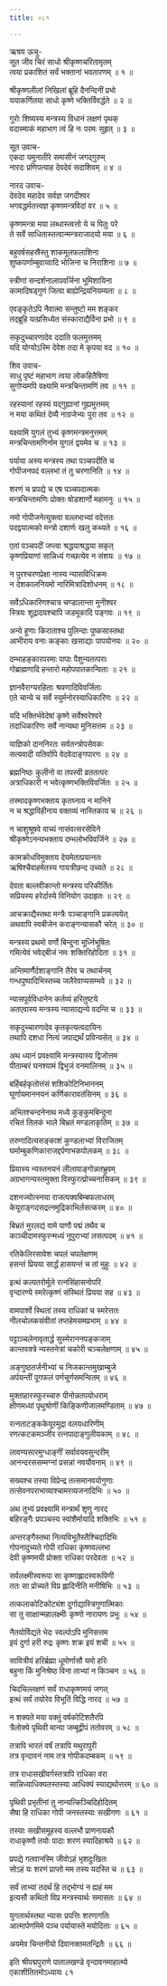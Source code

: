 ```yaml
---
title: ०८१

---
```

ऋषय ऊचु-  
सूत जीव चिरं साधो श्रीकृष्णचरितामृतम्  
त्वया प्रकाशितं सर्वं भक्तानां भवतारणम् ॥ १ ॥


श्रीकृष्णलीलां निखिलां ब्रूहि दैनन्दिनीं प्रभो  
ययाकर्णितया साधो कृष्णे भक्तिर्विवर्द्धते ॥ २ ॥


गुरोः शिष्यस्य मन्त्रस्य विधानं लक्षणं पृथक्  
वदास्माकं महाभाग त्वं हि नः परमः सुहृत् ॥ ३ ॥


सूत उवाच-  
एकदा यमुनातीरे समासीनं जगद्गुरुम्  
नारदः प्रणिपत्याह देवदेवं सदाशिवम् ॥ ४ ॥


नारद उवाच-  
देवदेव महादेव सर्वज्ञ जगदीश्वर  
भगवद्धर्मतत्त्वज्ञ कृष्णमन्त्रविदां वर ॥ ५ ॥


कृष्णमन्त्रा मया लब्धास्त्वत्तो ये च पितुः परे  
ते सर्वे साधितास्तत्वान्मन्त्रराजादयो मया ॥ ६ ॥


बहुवर्षसहस्रैस्तु शाकमूलफलाशिना  
शुष्कपर्णाम्बुवाय्वादि भोजिना च निराशिना ॥ ७ ॥


स्त्रीणां सन्दर्शनालापवर्जिना भूमिशायिना  
कामादिषड्गुणं जित्वा बाह्येन्द्रियनियम्यता ॥ ८ ॥


एवङ्कृतेऽपि नैवात्मा सन्तुष्टो मम शङ्कर  
तद्ब्रूहि यत्प्रसिध्येत संस्काराद्यैर्विना प्रभो ॥ ९ ॥


सकृदुच्चारणादेव ददाति फलमुत्तमम्  
यदि योग्योऽस्मि देवेश तदा मे कृपया वद ॥ १० ॥


शिव उवाच-  
साधु पृष्टं महाभाग त्वया लोकहितैषिणा  
सुगोप्यमपि वक्ष्यामि मन्त्रचिन्तामणिं तव ॥ ११ ॥


रहस्यानां रहस्यं यद्गुह्यानां गुह्यमुत्तमम्  
न मया कथितं देव्यै नाग्रजेभ्यः पुरा तव ॥ १२ ॥


वक्ष्यामि युगलं तुभ्यं कृष्णमन्त्रमनुत्तमम्  
मन्त्रचिन्तामणिर्नाम युगलं द्वयमेव च ॥ १३ ॥


पर्याया अस्य मन्त्रस्य तथा पञ्चपदीति च  
गोपीजनपदं वल्लभां तं तु चरणानिति ॥ १४ ॥


शरणं च प्रपद्ये च एष पञ्चपदात्मकः  
मन्त्रचिन्तामणिः प्रोक्तः षोडशार्णो महामनुः ॥ १५ ॥


नमो गोपीजनेत्युक्त्वा वल्लभाभ्यां वदेत्ततः  
पदद्वयात्मको मन्त्रो दशार्णः खलु कथ्यते ॥ १६ ॥


एतां पञ्चपदीं जप्त्वा श्रद्धयाश्रद्धया सकृत्  
कृष्णप्रियाणां सान्निध्यं गच्छत्येव न संशयः ॥ १७ ॥


न पुरश्चरणप्रेक्षा नास्य न्यासविधिक्रमः  
न देशकालनियमो नारिमित्रादिशोधनम् ॥ १८ ॥


सर्वेऽधिकारिणश्चात्र चण्डालान्ता मुनीश्वर  
स्त्रियः शूद्रादयश्चापि जडमूकादि पङ्गवः ॥ १९ ॥


अन्ये हूणाः किराताश्च पुलिन्दाः पुष्कसास्तथा  
आभीराय वनाः कङ्काः खसाद्याः पापयोनयः ॥ २० ॥


दम्भाहङ्कारपरमाः पापाः पैशुन्यतत्पराः  
गोब्राह्मणादि हन्तारो महोपपातकान्विताः ॥ २१ ॥


ज्ञानवैराग्यरहिताः श्रवणादिविवर्जिताः  
एते चान्ये च सर्वे स्युर्मनोरस्याधिकारिणः ॥ २२ ॥


यदि भक्तिर्भवेदेषां कृष्णे सर्वेश्वरेश्वरे  
तदाधिकारिणः सर्वे नान्यथा मुनिसत्तम ॥ २३ ॥


याज्ञिको दाननिरतः सर्वतन्त्रोपसेवकः  
सत्यवादी यतिर्वापि वेदवेदाङ्गपारगः ॥ २४ ॥


ब्रह्मनिष्ठः कुलीनो वा तपस्वी व्रततत्परः  
अत्राधिकारी न भवेत्कृष्णभक्तिविवर्जितः ॥ २५ ॥


तस्मादकृष्णभक्ताय कृतघ्नाय न मानिने  
न च श्रद्धाविहीनाय वक्तव्यं नास्तिकाय च ॥ २६ ॥


न चाशुश्रूषवे वाच्यं नासंवत्सरसेविने  
श्रीकृष्णेऽनन्यभक्ताय दम्भलोभविवर्जिने ॥ २७ ॥


कामक्रोधविमुक्ताय देयमेतत्प्रयत्नतः  
ऋषिश्चैवाहमेतस्य गायत्रीछन्द उच्यते ॥ २८ ॥


देवता बल्लवीकान्तो मन्त्रस्य परिकीर्तितः  
सप्रियस्य हरेर्दास्ये विनियोग उदाहृतः ॥ २९ ॥


आचक्राद्यैस्तथा मन्त्रैः पञ्चाङ्गानि प्रकल्पयेत्  
अथवापि स्वबीजेन कराङ्गन्यासकौ चरेत् ॥ ३० ॥


मन्त्रस्य प्रथमो वर्णो बिन्दुना मूर्ध्निभूषितः  
गमित्येवं भवेद्बीजं नमः शक्तिरिहोदिता ॥ ३१ ॥


अन्तिमार्णैर्दशाङ्गानि तैरेव च तथार्चनम्  
गन्धपुष्पादिभिस्तच्च जलैरेवाप्यसम्भवे ॥ ३२ ॥


न्यासपूर्वविधानेन कर्तव्यं हरितुष्टये  
अतएवास्य मन्त्रस्य न्यासाद्यन्ये वदन्ति च ॥ ३३ ॥


सकृदुच्चारणादेव कृतकृत्यत्वदायिनः  
तथापि दशधा नित्यं जपाद्यर्थं प्रविन्यसेत् ॥ ३४ ॥


अथ ध्यानं प्रवक्ष्यामि मन्त्रस्यास्य द्विजोत्तम  
पीताम्बरं घनश्यामं द्विभुजं वनमालिनम् ॥ ३५ ॥


बर्हिबर्हकृतोत्तंसं शशिकोटिनिभाननम्  
घूर्णायमाननयनं कर्णिकारावतंसिनम् ॥ ३६ ॥


अभितश्चन्दनेनाथ मध्ये कुङ्कुमबिन्दुना  
रचितं तिलकं भाले बिभ्रतं मण्डलाकृतिम् ॥ ३७ ॥


तरुणादित्यसङ्काशं कुण्डलाभ्यां विराजितम्  
घर्माम्बुकणिकाराजद्दर्पणाभकपोलकम् ॥ ३८ ॥


प्रियास्य न्यस्तनयनं लीलापाङ्गोन्नतभ्रुवम्  
अग्रभागन्यस्तमुक्ता विस्फुरत्प्रोच्चनासिकम् ॥ ३९ ॥


दशनज्योत्स्नया राजत्पक्वबिम्बफलाधरम्  
केयूराङ्गदसद्रत्नमुद्रिकाभिर्लसत्करम् ॥ ४० ॥


बिभ्रतं मुरलद्यं वामे पाणौ पद्मं तथैव च  
काञ्चीदामस्फुरन्मध्यं नूपुराभ्यां लसत्पदम् ॥ ४१ ॥


रतिकेलिरसावेश चपलं चपलेक्षणम्  
हसन्तं प्रियया सार्द्धं हासयन्तं च तां मुहुः ॥ ४२ ॥


इत्थं कल्पतरोर्मूले रत्नसिंहासनोपरि  
वृन्दारण्ये स्मरेत्कृष्णं संस्थितं प्रियया सह ॥ ४३ ॥


वामपार्श्वे स्थितां तस्य राधिकां च स्मरेत्ततः  
नीलचोलकसंवीतां तप्तहेमसमप्रभाम् ॥ ४४ ॥


पट्टाञ्चलेनावृतार्द्ध सुस्मेराननपङ्कजाम्  
कान्तवक्त्रे न्यस्तनेत्रां चकोरी चञ्चलेक्षणाम् ॥ ४५ ॥


अङ्गुष्ठतर्जनीभ्यां च निजकान्तमुखाम्बुजे  
अर्पयन्तीं पूगफलं पर्णचूर्णसमन्वितम् ॥ ४६ ॥


मुक्ताहारस्फुरच्चारु पीनोन्नतपयोधराम्  
क्षीणमध्यां पृथुश्रोणीं किङ्किणीजालमण्डिताम् ॥ ४७ ॥


रत्नताटङ्ककेयूरमुद्रा वलयधारिणीम्  
रणत्कटकमञ्जीर रत्नपादाङ्गुलीयकाम् ॥ ४८ ॥


लावण्यसारमुग्धाङ्गीं सर्वावयवसुन्दरीम्  
आनन्दरससम्मग्नां प्रसन्नां नवयौवनाम् ॥ ४९ ॥


सख्यश्च तस्या विप्रेन्द्र तत्समानवयोगुणाः  
तत्सेवनपराभाव्याश्चामरव्यजनादिभिः ॥ ५० ॥


अथ तुभ्यं प्रवक्ष्यामि मन्त्रार्थं शृणु नारद  
बहिरङ्गैः प्रपञ्चस्य स्वांशैर्मायादि शक्तिभिः ॥ ५१ ॥


अन्तरङ्गैस्तथा नित्यविभूतैस्तैश्चिदादिभिः  
गोपनादुच्यते गोपी राधिका कृष्णवल्लभा  
देवी कृष्णमयी प्रोक्ता राधिका परदेवता ॥ ५२ ॥


सर्वलक्ष्मीस्वरूपा सा कृष्णाह्लादस्वरूपिणी  
ततः सा प्रोच्यते विप्र ह्लादिनीति मनीषिभिः ॥ ५३ ॥


तत्कलाकोटिकोट्यंश दुर्गाद्यास्त्रिगुणात्मिकाः  
सा तु साक्षान्महालक्ष्मीः कृष्णो नारायणः प्रभुः ॥ ५४ ॥


नैतयोर्विद्यते भेदः स्वल्पोऽपि मुनिसत्तम  
इयं दुर्गा हरी रुद्रः कृष्णः शक्र इयं शची ॥ ५५ ॥


सावित्रीयं हरिर्ब्रह्मा धूमोर्णासौ यमो हरिः  
बहुना किं मुनिश्रेष्ठ विना ताभ्यां न किञ्चन ॥ ५६ ॥


चिदचिल्लक्षणं सर्वं राधाकृष्णमयं जगत्  
इत्थं सर्वं तयोरेव विभूतिं विद्धि नारद ॥ ५७ ॥


न शक्यते मया वक्तुं वर्षकोटिशतैरपि  
त्रैलोक्ये पृथिवी मान्या जम्बूद्वीपं ततोवरम् ॥ ५८ ॥


तत्रापि भारतं वर्षं तत्रापि मथुरापुरी  
तत्र वृन्दावनं नाम तत्र गोपीकदम्बकम् ॥ ५९ ॥


तत्र राधासखीवर्गस्तत्रापि राधिका वरा  
सान्निध्याधिक्यतस्तस्या आधिक्यं स्याद्यथोत्तरम् ॥ ६० ॥


पृथिवी प्रभृतीनां तु नान्यत्किञ्चिदिहोदितम्  
सैषा हि राधिका गोपी जनस्तस्याः सखीगणः ॥ ६१ ॥


तस्याः सखीसमूहस्य वल्लभौ प्राणनायकौ  
राधाकृष्णौ तयोः पादाः शरणं स्यादिहाश्रये ॥ ६२ ॥


प्रपद्ये गतवानस्मि जीवोऽहं भृशदुःखितः  
सोऽहं यः शरणं प्राप्तो मम तस्य यदस्ति च ॥ ६३ ॥


सर्वं ताभ्यां तदर्थं हि तद्भोग्यं न ह्यहं मम  
इत्यसौ कथितो विप्र मन्त्रस्यार्थः समासतः ॥ ६४ ॥


युगलार्थस्तथा न्यासः प्रपत्तिः शरणागतिः  
आत्मार्पणमिमे पञ्च पर्यायास्ते मयोदिताः ॥ ६५ ॥


अयमेव चिन्तनीयो दिवानक्तमतन्द्रितैः ॥ ६६ ॥


इति श्रीपद्मपुराणे पातालखण्डे वृन्दावनमाहात्म्ये  
एकाशीतितमोऽध्यायः ८१
